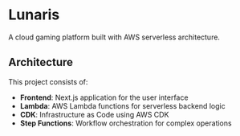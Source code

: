 # Lunaris

A cloud gaming platform built with AWS serverless architecture.

## Architecture

This project consists of:

- **Frontend**: Next.js application for the user interface
- **Lambda**: AWS Lambda functions for serverless backend logic
- **CDK**: Infrastructure as Code using AWS CDK
- **Step Functions**: Workflow orchestration for complex operations